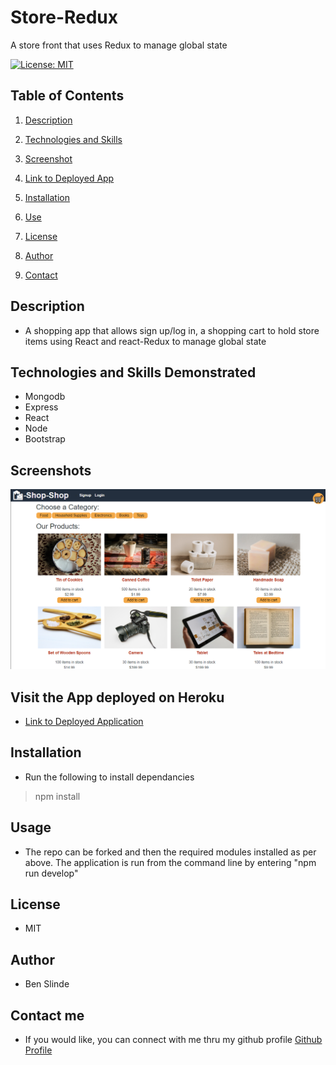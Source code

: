 # Store-Redux
A store front that uses Redux to manage global state

[![License: MIT](https://img.shields.io/badge/License-MIT-yellow.svg)](https://opensource.org/licenses/MIT)


## Table of Contents

1. [Description](#description)

1. [Technologies and Skills](#technologies)

1. [Screenshot](#screenshot)

1. [Link to Deployed App](#sample)

1. [Installation](#installation)

1. [Use](#usage)

1. [License](#license)

1. [Author](#author)

1. [Contact](#contact)


## <a id="description"></a>Description

* A shopping app that allows sign up/log in, a shopping cart to hold store items using React and react-Redux to manage global state

## <a id="technologies"></a>Technologies and Skills Demonstrated

* Mongodb
* Express
* React
* Node
* Bootstrap

## <a id="screenshot"></a>Screenshots

![Screenshot of App in use](./client/public/images/SRSS1.png)

## <a id="sample"></a>Visit the App deployed on Heroku

* [Link to Deployed Application](https://hidden-depths-95251.herokuapp.com/)

## <a id="installation"></a>Installation

* Run the following to install dependancies

> npm install

## <a id="usage"></a>Usage

* The repo can be forked and then the required modules installed as per above.  The application is run from the command line by entering "npm run develop"

## <a id="license"></a>License

- MIT

## <a id="author"></a>Author

* Ben Slinde

## <a id="contact"></a>Contact me

* If you would like, you can connect with me thru my github profile [Github Profile](https://github.com/stevenslade)
